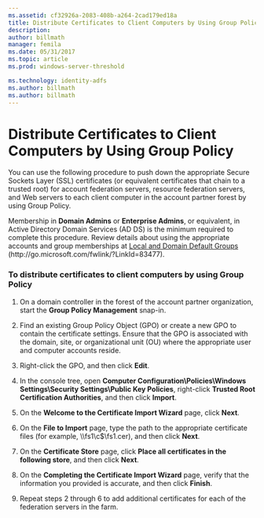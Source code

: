 ```yaml
---
ms.assetid: cf32926a-2083-408b-a264-2cad179ed18a
title: Distribute Certificates to Client Computers by Using Group Policy
description:
author: billmath
manager: femila
ms.date: 05/31/2017
ms.topic: article
ms.prod: windows-server-threshold

ms.technology: identity-adfs
ms.author: billmath
ms.author: billmath
---
```


# Distribute Certificates to Client Computers by Using Group Policy


You can use the following procedure to push down the appropriate Secure Sockets Layer \(SSL\) certificates \(or equivalent certificates that chain to a trusted root\) for account federation servers, resource federation servers, and Web servers to each client computer in the account partner forest by using Group Policy.  
  
Membership in **Domain Admins** or **Enterprise Admins**, or equivalent, in Active Directory Domain Services \(AD DS\) is the minimum required to complete this procedure.  Review details about using the appropriate accounts and group memberships at [Local and Domain Default Groups](https://go.microsoft.com/fwlink/?LinkId=83477) \(http:\/\/go.microsoft.com\/fwlink\/?LinkId\=83477\).   
  
### To distribute certificates to client computers by using Group Policy  
  
1.  On a domain controller in the forest of the account partner organization, start the **Group Policy Management** snap\-in.  
  
2.  Find an existing Group Policy Object \(GPO\) or create a new GPO to contain the certificate settings. Ensure that the GPO is associated with the domain, site, or organizational unit \(OU\) where the appropriate user and computer accounts reside.  
  
3.  Right\-click the GPO, and then click **Edit**.  
  
4.  In the console tree, open **Computer Configuration\\Policies\\Windows Settings\\Security Settings\\Public Key Policies**, right\-click **Trusted Root Certification Authorities**, and then click **Import**.  
  
5.  On the **Welcome to the Certificate Import Wizard** page, click **Next**.  
  
6.  On the **File to Import** page, type the path to the appropriate certificate files \(for example, \\\\fs1\\c$\\fs1.cer\), and then click **Next**.  
  
7.  On the **Certificate Store** page, click **Place all certificates in the following store**, and then click **Next**.  
  
8.  On the **Completing the Certificate Import Wizard** page, verify that the information you provided is accurate, and then click **Finish**.  
  
9. Repeat steps 2 through 6 to add additional certificates for each of the federation servers in the farm.  
